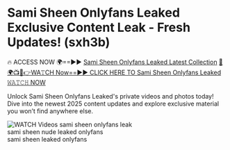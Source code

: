 # Sami Sheen Onlyfans Leaked Exclusive Content Leak - Fresh Updates! (sxh3b)

🔥 ACCESS NOW 🌍==►► <a href="https://tinyurl.com/3fjeunct" rel="nofollow">Sami Sheen Onlyfans Leaked Latest Collection</a></h3>
[🔴🌍📺📱👉WA𝚃CH Now==►► CLICK HERE TO Sami Sheen Onlyfans Leaked 𝚆𝙰𝚃𝙲𝙷 NOW](https://tinyurl.com/3fjeunct)

Unlock Sami Sheen Onlyfans Leaked's private videos and photos today! Dive into the newest 2025 content updates and explore exclusive material you won’t find anywhere else.


<a href="https://tinyurl.com/3fjeunct" rel="nofollow" data-target="animated-image.originalLink"><img src="https://camo.githubusercontent.com/8a4f000d20f83aca3bf7ec5f350d767afa0574a8a352519fd8cfa583a6f93a33/68747470733a2f2f692e696d6775722e636f6d2f644a486b345a712e676966" alt="WATCH Videos" data-canonical-src="https://i.imgur.com/dJHk4Zq.gif" style="max-width: 100%; display: inline-block;" data-target="animated-image.originalImage"></a>
sami sheen onlyfans leak<br>
sami sheen nude leaked onlyfans<br>
sami sheen leaked onlyfans